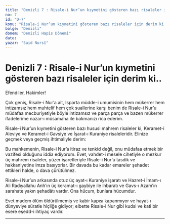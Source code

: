 ```yaml
---
title: "Denizli 7 : Risale-i Nur’un kıymetini gösteren bazı risaleler için derim ki.."
no: 7
id: "D-7"
konu: "Risale-i Nur’un kıymetini gösteren bazı risaleler için derim ki.."
bolge: "Denizli"
donem: "Denizli Hapis Dönemi"
date: 
yazar: "Said Nursî"
---
```


# Denizli 7 : Risale-i Nur’un kıymetini gösteren bazı risaleler için derim ki..

Efendiler, Hakimler!

Çok geniş, Risale-i Nur’a ait, Isparta müdde-i umumisinin hem mükerrer hem intizamsız hem muhtelif hem çok suallerine karşı benim de Risale-i Nur’u müdafaa mecburiyetiyle böyle intizamsız ve parça parça ve bazen mükerrer ifadelerime nazar-ı müsamaha ile bakmanızı rica ederim.

Risale-i Nur’un kıymetini gösteren bazı hususi mahrem risaleler ki, Keramet-i Aleviye ve Keramet-i Gavsiye ve İşarat-ı Kuraniye risaleleridir. Elinize geçmek veya geçmiş ihtimaliyle derim:

Bu mahkemenin, Risale-i Nur’a itiraz ve tenkid değil, onu müdafaa etmek bir vazifesi olduğunu iddia ediyorum. Evet, vahdet-i mesele cihetiyle o mezkur üç mahrem risaleler, yüzer işaretleriyle Risale-i Nur’u tasdik ve hakkaniyetine imza basıyorlar. Bir davada bu kadar emareler şehadet ettikleri halde, o dava çürütülmez.

Risale-i Nur’un arkasında otuz üç ayat-ı Kuraniye işaratı ve Hazret-i İmam-ı Ali Radıyallahu Anh’ın üç keramat-ı gaybiye ile ihbaratı ve Gavs-ı Azam’ın sarahate yakın şehadâtı vardır. Ona hücum, bunlara hücumdur.

Evet madem ölüm öldürülmemiş ve kabir kapısı kapanmıyor ve hayat-ı dünyeviye süratle hiçliğe gidiyor; elbette Risale-i Nur gibi kudsi ve kati bir esere eşedd-i ihtiyaç vardır.

***
